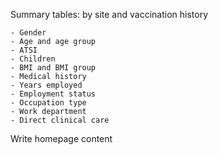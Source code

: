 Summary tables: by site and vaccination history

    - Gender
    - Age and age group
    - ATSI
    - Children
    - BMI and BMI group
    - Medical history
    - Years employed
    - Employment status
    - Occupation type
    - Work department
    - Direct clinical care

Write homepage content
